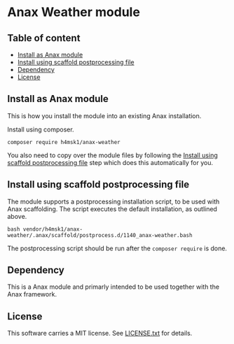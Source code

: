 Anax Weather module
==================================

Table of content
------------------------------------

* [Install as Anax module](#Install-as-Anax-module)
* [Install using scaffold postprocessing file](#Install-using-scaffold-postprocessing-file)
* [Dependency](#Dependency)
* [License](#License)


Install as Anax module
------------------------------------

This is how you install the module into an existing Anax installation.

Install using composer.

```
composer require h4msk1/anax-weather
```
You also need to copy over the module files by following the [Install using scaffold postprocessing file](#Install-using-scaffold-postprocessing-file) step which does this automatically for you.

Install using scaffold postprocessing file
------------------------------------

The module supports a postprocessing installation script, to be used with Anax scaffolding. The script executes the default installation, as outlined above.

```text
bash vendor/h4msk1/anax-weather/.anax/scaffold/postprocess.d/1140_anax-weather.bash
```

The postprocessing script should be run after the `composer require` is done.



Dependency
------------------

This is a Anax module and primarly intended to be used together with the Anax framework.



License
------------------

This software carries a MIT license. See [LICENSE.txt](LICENSE.txt) for details.
